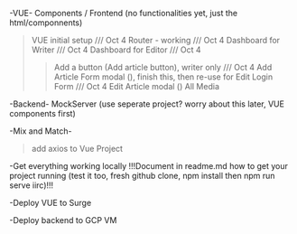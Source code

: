 -VUE-
Components / Frontend (no functionalities yet, just the html/componnents)
>VUE initial setup ///  Oct 4
>Router - working ///  Oct 4
>Dashboard for Writer ///  Oct 4
>Dashboard for Editor ///  Oct 4
>>Add a button (Add article button), writer only ///  Oct 4
>>Add Article Form modal (), finish this, then re-use for Edit
>>Login Form /// Oct 4
>>Edit Article modal ()
>>All Media




-Backend-
MockServer (use seperate project? worry about this later, VUE components first)


-Mix and Match-
>add axios to Vue Project


-Get everything working locally
!!!Document in readme.md how to get your project running (test it too, fresh github clone, npm install then npm run serve iirc)!!!

-Deploy VUE to Surge

-Deploy backend to GCP VM
